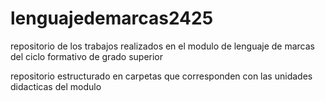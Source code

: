 # lenguajedemarcas2425
repositorio de los trabajos realizados en el modulo de lenguaje de marcas del ciclo formativo de grado superior

repositorio estructurado en carpetas que corresponden con las unidades didacticas del modulo
